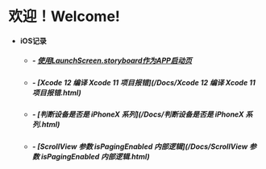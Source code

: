 # 欢迎！Welcome!



- #### iOS记录

  - ##### - [使用LaunchScreen.storyboard作为APP启动页](/Docs/使用LaunchScreen.storyboard作为APP启动页.html)

  - ##### - [Xcode 12 编译 Xcode 11 项目报错](/Docs/Xcode 12 编译 Xcode 11 项目报错.html)

  - ##### - [判断设备是否是 iPhoneX 系列](/Docs/判断设备是否是 iPhoneX 系列.html)

  - ##### - [ScrollView 参数 isPagingEnabled  内部逻辑](/Docs/ScrollView 参数 isPagingEnabled  内部逻辑.html)

